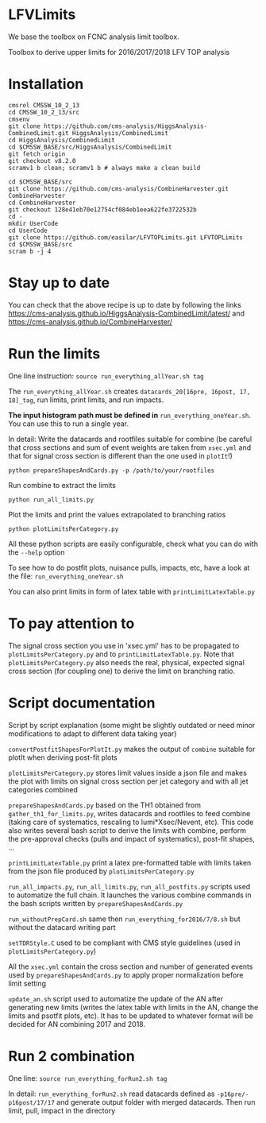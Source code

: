 # LFVLimits

We base the toolbox on FCNC analysis limit toolbox.

Toolbox to derive upper limits for 2016/2017/2018  LFV TOP analysis
# Installation
```
cmsrel CMSSW_10_2_13
cd CMSSW_10_2_13/src
cmsenv
git clone https://github.com/cms-analysis/HiggsAnalysis-CombinedLimit.git HiggsAnalysis/CombinedLimit
cd HiggsAnalysis/CombinedLimit
cd $CMSSW_BASE/src/HiggsAnalysis/CombinedLimit
git fetch origin
git checkout v8.2.0
scramv1 b clean; scramv1 b # always make a clean build

cd $CMSSW_BASE/src
git clone https://github.com/cms-analysis/CombineHarvester.git CombineHarvester
cd CombineHarvester
git checkout 128e41eb70e12754cf084eb1eea622fe3722532b
cd -
mkdir UserCode
cd UserCode
git clone https://github.com/easilar/LFVTOPLimits.git LFVTOPLimits
cd $CMSSW_BASE/src
scram b -j 4
```
# Stay up to date
You can check that the above recipe is up to date by following the links
https://cms-analysis.github.io/HiggsAnalysis-CombinedLimit/latest/
and
https://cms-analysis.github.io/CombineHarvester/

# Run the limits
One line instruction:
`source run_everything_allYear.sh tag`

The `run_everything_allYear.sh` creates `datacards_20[16pre, 16post, 17, 18]_tag`, run limits, print limits, and run impacts.

**The input histogram path must be defined in** `run_everything_oneYear.sh`. You can use this to run a single year.


In detail:
Write the datacards and rootfiles suitable for combine (be careful that cross sections and sum of event weights are taken from `xsec.yml` and that for signal cross section is different than the one used in `plotIt`!)

`python prepareShapesAndCards.py -p /path/to/your/rootfiles`

Run combine to extract the limits

`python run_all_limits.py`

Plot the limits and print the values extrapolated to branching ratios

`python plotLimitsPerCategory.py`

All these python scripts are easily configurable, check what you can do with the `--help` option

To see how to do postfit plots, nuisance pulls, impacts, etc, have a look at the file: `run_everything_oneYear.sh`

You can also print limits in form of latex table with `printLimitLatexTable.py`

# To pay attention to

The signal cross section you use in 'xsec.yml' has to be propagated to `plotLimitsPerCategory.py` and to `printLimitLatexTable.py`. Note that `plotLimitsPerCategory.py` also needs the real, physical, expected signal cross section (for coupling one) to derive the limit on branching ratio.

# Script documentation

Script by script explanation (some might be slightly outdated or need minor modifications to adapt to different data taking year)

`convertPostfitShapesForPlotIt.py` makes the output of `combine` suitable for plotIt when deriving post-fit plots

`plotLimitsPerCategory.py` stores limit values inside a json file and makes the plot with limits on signal cross section per jet category and with all jet categories combined

`prepareShapesAndCards.py` based on the TH1 obtained from `gather_th1_for_limits.py`, writes datacards and rootfiles to feed combine (taking care of systematics, rescaling to lumi\*Xsec/Nevent, etc). This code also writes several bash script to derive the limits with combine, perform the pre-approval checks (pulls and impact of systematics), post-fit shapes, ...

`printLimitLatexTable.py` print a latex pre-formatted table with limits taken from the json file produced by `plotLimitsPerCategory.py`

`run_all_impacts.py`, `run_all_limits.py`, `run_all_postfits.py` scripts used to automatize the full chain. It launches the various combine commands in the bash scripts written by `prepareShapesAndCards.py`

`run_withoutPrepCard.sh` same then `run_everything_for2016/7/8.sh` but without the datacard writing part

`setTDRStyle.C` used to be compliant with CMS style guidelines (used in `plotLimitsPerCategory.py`)

All the `xsec.yml` contain the cross section and number of generated events used by `prepareShapesAndCards.py` to apply proper normalization before limit setting

`update_an.sh` script used to automatize the update of the AN after generating new limits (writes the latex table with limits in the AN, change the limits and psotfit plots, etc). It has to be updated to whatever format will be decided for AN combining 2017 and 2018.


# Run 2 combination
One line:
`source run_everything_forRun2.sh tag`

In detail:
`run_everything_forRun2.sh` read datacards defined as `-p16pre/-p16post/17/17` and generate output folder with merged datacards. Then run limit, pull, impact in the directory

